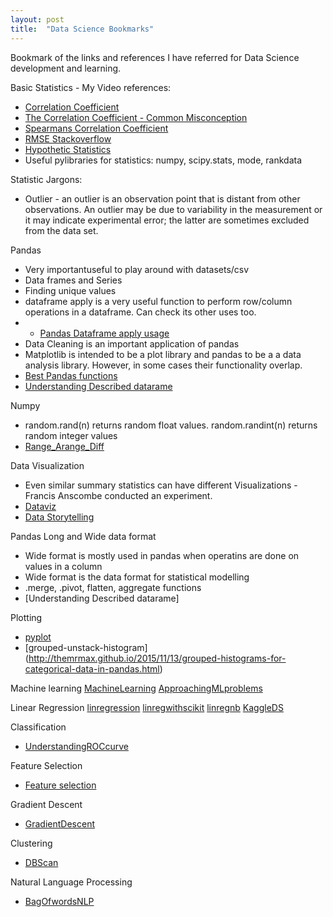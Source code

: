 ```yaml
---
layout: post
title:  "Data Science Bookmarks"
---
```


Bookmark of the links and references I have referred for Data Science development and learning.

Basic Statistics - My Video references:
- [Correlation Coefficient](https://www.youtube.com/watch?v=ugd4k3dC_8Y)
- [The Correlation Coefficient - Common Misconception](https://www.youtube.com/watch?v=-4d3BvUxwfs)
- [Spearmans Correlation Coefficient](https://www.youtube.com/watch?v=4nkueUds1g0)
- [RMSE Stackoverflow](http://stackoverflow.com/questions/17197492/root-mean-square-error-in-python)
- [Hypothetic Statistics](https://www.youtube.com/watch?v=0zZYBALbZgg)
- Useful pylibraries for statistics: numpy, scipy.stats, mode, rankdata

Statistic Jargons:
- Outlier - an outlier is an observation point that is distant from other observations. An outlier may be due to variability in the measurement or it may indicate experimental error; the latter are sometimes excluded from the data set.

Pandas
- Very importantuseful to play around with datasets/csv
- Data frames and Series
- Finding unique values
- dataframe apply is a very useful function to perform row/column operations in a dataframe. Can check its other uses too.
- - [Pandas Dataframe apply usage](https://chrisalbon.com/python/pandas_apply_operations_to_dataframes.html)
- Data Cleaning is an important application of pandas
- Matplotlib is intended to be a plot library and pandas to be a a data analysis library. However, in some cases their functionality overlap.
- [Best Pandas functions](http://dataconomy.com/2015/03/14-best-python-pandas-features/)
- [Understanding Described datarame](http://machinelearningmastery.com/quick-and-dirty-data-analysis-with-pandas/)


Numpy
- random.rand(n) returns random float values. random.randint(n) returns random integer values
- [Range_Arange_Diff](http://stackoverflow.com/questions/10698858/built-in-range-or-numpy-arange-which-is-more-efficient )

Data Visualization
- Even similar summary statistics can have different Visualizations - Francis Anscombe conducted an experiment.
- [Dataviz](http://www.datavizcatalogue.com/)
- [Data Storytelling](https://www.youtube.com/watch?v=6xsvGYIxJok&t=426s)

Pandas Long and Wide data format
- Wide format is mostly used in pandas when operatins are done on values in a column
- Wide format is the data format for statistical modelling
- .merge, .pivot, flatten, aggregate functions 
- [Understanding Described datarame]





Plotting
- [pyplot](http://pbpython.com/simple-graphing-pandas.html)
- [grouped-unstack-histogram] (http://themrmax.github.io/2015/11/13/grouped-histograms-for-categorical-data-in-pandas.html)

Machine learning
[MachineLearning](https://machinelearnings.co/a-humans-guide-to-machine-learning-e179f43b67a0)
[ApproachingMLproblems](http://www.kdnuggets.com/2016/08/approaching-almost-any-machine-learning-problem.html?utm_content=buffere52e4&utm_medium=social&utm_source=twitter.com&utm_campaign=buffer)

Linear Regression
[linregression](https://docs.scipy.org/doc/scipy/reference/generated/scipy.stats.linregress.html)
[linregwithscikit](http://scikit-learn.org/stable/auto_examples/linear_model/plot_ols.html)
[linregnb](https://github.com/justmarkham/DAT4/blob/master/notebooks/08_linear_regression.ipynb)
[KaggleDS](https://www.kaggle.com/pmarcelino/house-prices-advanced-regression-techniques/comprehensive-data-exploration-with-python/notebook)

Classification
- [UnderstandingROCcurve](https://stats.stackexchange.com/questions/105501/understanding-roc-curve)

Feature Selection
- [Feature selection](http://machinelearningmastery.com/an-introduction-to-feature-selection/)

Gradient Descent
- [GradientDescent](https://spin.atomicobject.com/2014/06/24/gradient-descent-linear-regression/)

Clustering
- [DBScan](https://www.naftaliharris.com/blog/visualizing-dbscan-clustering/)

Natural Language Processing
- [BagOfwordsNLP](https://en.wikipedia.org/wiki/Bag-of-words_model)


